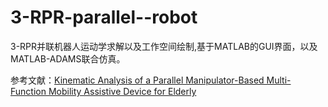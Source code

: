 # 3-RPR-parallel--robot
3-RPR并联机器人运动学求解以及工作空间绘制,基于MATLAB的GUI界面，以及MATLAB-ADAMS联合仿真。

参考文献：[Kinematic Analysis of a Parallel Manipulator-Based Multi-Function
Mobility Assistive Device for Elderly](https://ieeexplore.ieee.org/document/7379382)
